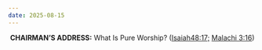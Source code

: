 ```yaml
---
date: 2025-08-15
---
```

 **CHAIRMAN’S ADDRESS:** What Is Pure Worship? ([Isaiah48:17;](jwpub://b/NWTR/23:48:17-23:48:17) [Malachi 3:16](jwpub://b/NWTR/39:3:16-39:3:16))